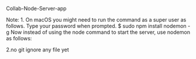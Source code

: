 Collab-Node-Server-app

Note:
1.
On macOS you might need to run the command as a super user as follows. Type your password when prompted.
$ sudo npm install nodemon -g
Now instead of using the node command to start the server, use nodemon as follows:

2.no git ignore any file yet